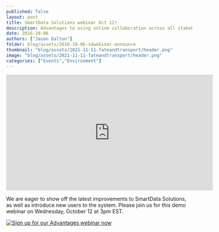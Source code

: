 ```yaml
---
published: false
layout: post
title: SmartData Solutions webinar Oct 12!
description: Advantages to using online collaboration across all stakeholders in environmental site characterization
date: 2016-10-06
authors: ["Jason Dalton"]
folder: blog/assets/2016-10-06-sdwebinar-announce
thumbnail: "blog/assets/2021-11-11-fateandtransport/header.png"
image: "blog/assets/2021-11-11-fateandtransport/header.png"
categories: ["Events","Environment"]
---
```


<iframe width="560" height="315" src="https://www.youtube.com/embed/IGo23TJ1C90" frameborder="0" allowfullscreen></iframe>

We are eager to show off the latest improvements to SmartData Solutions, as well as introduce new users to the system.  Please join us for this demo webinar on Wednesday, October 12 at 3pm EST.

<!--HubSpot Call-to-Action Code -->
<span class="hs-cta-wrapper" id="hs-cta-wrapper-8afd1660-0861-428e-b713-633d770976d2">
    <span class="hs-cta-node hs-cta-8afd1660-0861-428e-b713-633d770976d2" id="hs-cta-8afd1660-0861-428e-b713-633d770976d2">
        <!--[if lte IE 8]><div id="hs-cta-ie-element"></div><![endif]-->
        <a href="http://cta-redirect.hubspot.com/cta/redirect/1981947/8afd1660-0861-428e-b713-633d770976d2"  target="_blank" ><img class="hs-cta-img" id="hs-cta-img-8afd1660-0861-428e-b713-633d770976d2" style="border-width:0px;" src="https://no-cache.hubspot.com/cta/default/1981947/8afd1660-0861-428e-b713-633d770976d2.png"  alt="Sign up for our Advantages webinar now"/></a>
    </span>
    <script charset="utf-8" src="https://js.hscta.net/cta/current.js"></script>
    <script type="text/javascript">
        hbspt.cta.load(1981947, '8afd1660-0861-428e-b713-633d770976d2', {});
    </script>
</span>
<!-- end HubSpot Call-to-Action Code -->

